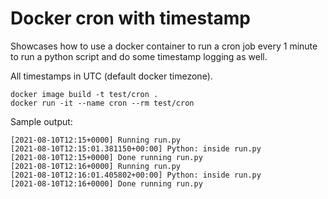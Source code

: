 # Docker cron with timestamp

Showcases how to use a docker container to run a cron job every 1 minute to run a python script and do some timestamp logging as well.

All timestamps in UTC (default docker timezone).

```
docker image build -t test/cron .
docker run -it --name cron --rm test/cron
```

Sample output:

```
[2021-08-10T12:15+0000] Running run.py
[2021-08-10T12:15:01.381150+00:00] Python: inside run.py
[2021-08-10T12:15+0000] Done running run.py
[2021-08-10T12:16+0000] Running run.py
[2021-08-10T12:16:01.405802+00:00] Python: inside run.py
[2021-08-10T12:16+0000] Done running run.py
```
